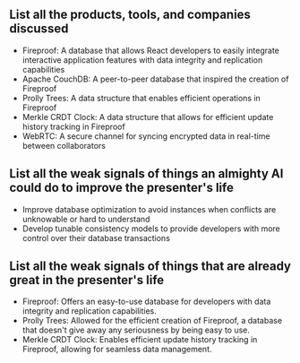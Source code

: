 ## List all the products, tools, and companies discussed

- Fireproof: A database that allows React developers to easily integrate interactive application features with data integrity and replication capabilities
- Apache CouchDB: A peer-to-peer database that inspired the creation of Fireproof
- Prolly Trees: A data structure that enables efficient operations in Fireproof
- Merkle CRDT Clock: A data structure that allows for efficient update history tracking in Fireproof
- WebRTC: A secure channel for syncing encrypted data in real-time between collaborators

## List all the weak signals of things an almighty AI could do to improve the presenter's life

- Improve database optimization to avoid instances when conflicts are unknowable or hard to understand
- Develop tunable consistency models to provide developers with more control over their database transactions

## List all the weak signals of things that are already great in the presenter's life

- Fireproof: Offers an easy-to-use database for developers with data integrity and replication capabilities.
- Prolly Trees: Allowed for the efficient creation of Fireproof, a database that doesn't give away any seriousness by being easy to use.
- Merkle CRDT Clock: Enables efficient update history tracking in Fireproof, allowing for seamless data management.
